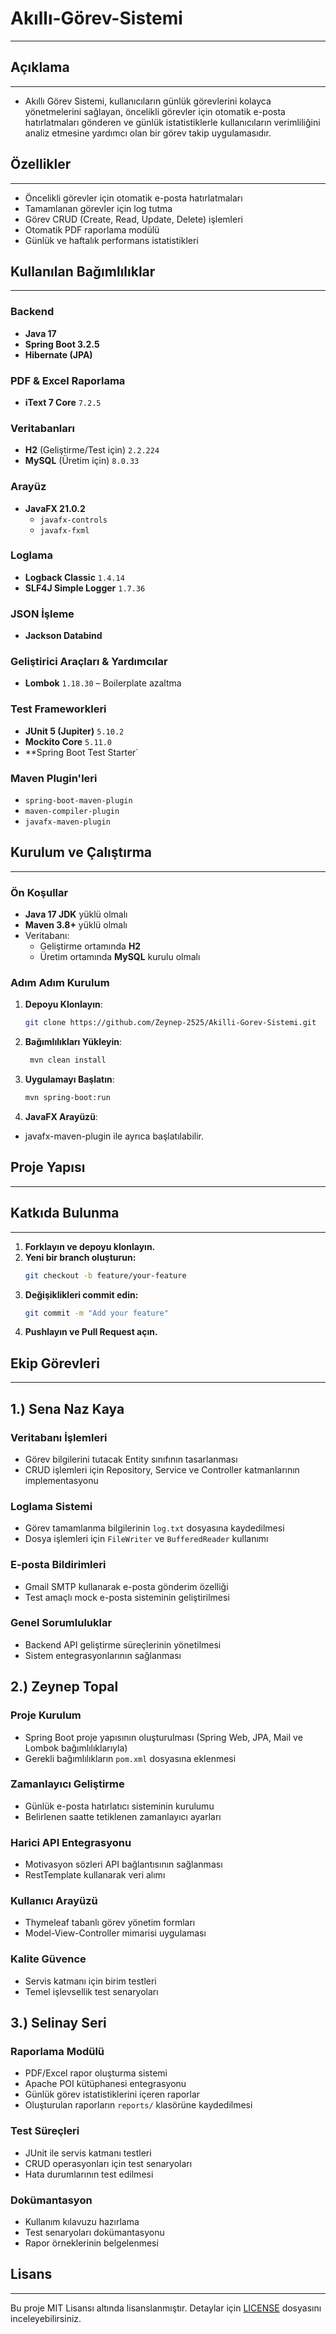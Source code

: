 # Akıllı-Görev-Sistemi

-------------------------------------------------

## Açıklama

---------------------------------------------------

- Akıllı Görev Sistemi, kullanıcıların günlük görevlerini kolayca yönetmelerini sağlayan, öncelikli görevler için otomatik e-posta hatırlatmaları gönderen ve günlük istatistiklerle kullanıcıların verimliliğini analiz etmesine yardımcı olan bir görev takip uygulamasıdır.

## Özellikler

--------------------------------------------------------

- Öncelikli görevler için otomatik e-posta hatırlatmaları
- Tamamlanan görevler için log tutma
- Görev CRUD (Create, Read, Update, Delete) işlemleri
- Otomatik PDF raporlama modülü
- Günlük ve haftalık performans istatistikleri

## Kullanılan Bağımlılıklar

-----------------------------------------------

### Backend
- **Java 17**
- **Spring Boot 3.2.5**
- **Hibernate (JPA)**

###  PDF & Excel Raporlama
- **iText 7 Core** `7.2.5` 

###  Veritabanları
- **H2** (Geliştirme/Test için) `2.2.224`
- **MySQL** (Üretim için) `8.0.33`

### Arayüz
- **JavaFX 21.0.2**
    - `javafx-controls`
    - `javafx-fxml`

###  Loglama
- **Logback Classic** `1.4.14`
- **SLF4J Simple Logger** `1.7.36`

###  JSON İşleme
- **Jackson Databind**

###  Geliştirici Araçları & Yardımcılar
- **Lombok** `1.18.30` – Boilerplate azaltma

###  Test Frameworkleri
- **JUnit 5 (Jupiter)** `5.10.2`
- **Mockito Core** `5.11.0`
- **Spring Boot Test Starter`

###  Maven Plugin'leri
- `spring-boot-maven-plugin`
- `maven-compiler-plugin`
- `javafx-maven-plugin`

## Kurulum ve Çalıştırma

----------------------------------------------

### Ön Koşullar
- **Java 17 JDK** yüklü olmalı
- **Maven 3.8+** yüklü olmalı
- Veritabanı:
  - Geliştirme ortamında **H2**
  - Üretim ortamında **MySQL** kurulu olmalı

### Adım Adım Kurulum

1. **Depoyu Klonlayın**:
   ```bash
   git clone https://github.com/Zeynep-2525/Akilli-Gorev-Sistemi.git
   ```
2. **Bağımlılıkları Yükleyin**:
   ```bash
    mvn clean install
   ```
3. **Uygulamayı Başlatın**:
   ```bash
   mvn spring-boot:run
   ```
4. **JavaFX Arayüzü**:
  - javafx-maven-plugin ile ayrıca başlatılabilir.

## Proje Yapısı

--------------------------

## Katkıda Bulunma

-------------------------------------------------------

1. **Forklayın ve depoyu klonlayın.**
2. **Yeni bir branch oluşturun:**
   ```bash
   git checkout -b feature/your-feature
   ```
3. **Değişiklikleri commit edin:**
   ```bash
   git commit -m "Add your feature"
   ```
4. **Pushlayın ve Pull Request açın.**
## Ekip Görevleri

---------------------------

## 1.) Sena Naz Kaya

   ### Veritabanı İşlemleri
   - Görev bilgilerini tutacak Entity sınıfının tasarlanması
   - CRUD işlemleri için Repository, Service ve Controller katmanlarının implementasyonu

   ### Loglama Sistemi
   - Görev tamamlanma bilgilerinin `log.txt` dosyasına kaydedilmesi
   - Dosya işlemleri için `FileWriter` ve `BufferedReader` kullanımı

   ### E-posta Bildirimleri
   - Gmail SMTP kullanarak e-posta gönderim özelliği
   - Test amaçlı mock e-posta sisteminin geliştirilmesi

   ### Genel Sorumluluklar
   - Backend API geliştirme süreçlerinin yönetilmesi
   - Sistem entegrasyonlarının sağlanması

## 2.) Zeynep Topal

### Proje Kurulum
   - Spring Boot proje yapısının oluşturulması (Spring Web, JPA, Mail ve Lombok bağımlılıklarıyla)
   - Gerekli bağımlılıkların `pom.xml` dosyasına eklenmesi

### Zamanlayıcı Geliştirme
- Günlük e-posta hatırlatıcı sisteminin kurulumu
- Belirlenen saatte tetiklenen zamanlayıcı ayarları

### Harici API Entegrasyonu
- Motivasyon sözleri API bağlantısının sağlanması
- RestTemplate kullanarak veri alımı

### Kullanıcı Arayüzü
- Thymeleaf tabanlı görev yönetim formları
- Model-View-Controller mimarisi uygulaması

### Kalite Güvence
- Servis katmanı için birim testleri
- Temel işlevsellik test senaryoları

## 3.) Selinay Seri

### Raporlama Modülü
- PDF/Excel rapor oluşturma sistemi
- Apache POI kütüphanesi entegrasyonu
- Günlük görev istatistiklerini içeren raporlar
- Oluşturulan raporların `reports/` klasörüne kaydedilmesi

### Test Süreçleri
- JUnit ile servis katmanı testleri
- CRUD operasyonları için test senaryoları
- Hata durumlarının test edilmesi

### Dokümantasyon
- Kullanım kılavuzu hazırlama
- Test senaryoları dokümantasyonu
- Rapor örneklerinin belgelenmesi

## Lisans

---------------------------
Bu proje MIT Lisansı altında lisanslanmıştır. Detaylar için [LICENSE](LICENSE) dosyasını inceleyebilirsiniz.
